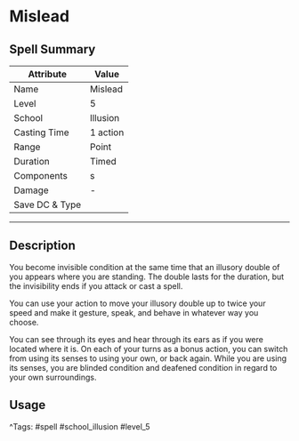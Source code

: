 # Mislead

## Spell Summary

| Attribute        | Value                  |
|------------------|------------------------|
| Name             | Mislead                 |
| Level            | 5                |
| School           | Illusion          |
| Casting Time     | 1 action              |
| Range            | Point            |
| Duration         | Timed             |
| Components       | s             |
| Damage           | -               |
| Save DC & Type   |              |

---

## Description

You become invisible condition at the same time that an illusory double of you appears where you are standing. The double lasts for the duration, but the invisibility ends if you attack or cast a spell.

You can use your action to move your illusory double up to twice your speed and make it gesture, speak, and behave in whatever way you choose.

You can see through its eyes and hear through its ears as if you were located where it is. On each of your turns as a bonus action, you can switch from using its senses to using your own, or back again. While you are using its senses, you are blinded condition and deafened condition in regard to your own surroundings.

## Usage


^Tags: #spell #school_illusion #level_5